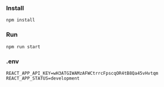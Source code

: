 ### Install

`npm install`

### Run

`npm run start`

### .env

`
REACT_APP_API_KEY=wH3ATGIWAMzAFWCtrrcFpscqOR4tB8Qa45vHvtqm
REACT_APP_STATUS=development
`